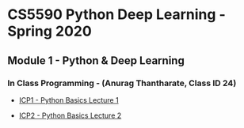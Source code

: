 # CS5590 Python Deep Learning - Spring 2020

## Module 1 - Python & Deep Learning

### In Class Programming - (Anurag Thantharate, Class ID 24)


* [ICP1 - Python Basics Lecture 1](https://github.com/adtmv7/CS5590-490-Python-Deep-Learning/tree/master/ICP1) 

* [ICP2 - Python Basics Lecture 2](https://github.com/adtmv7/CS5590-490-Python-Deep-Learning/tree/master/ICP2) 
